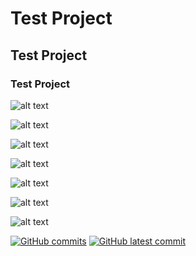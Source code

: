 # Test Project
## Test Project
### Test Project

![ alt text ](https://img.shields.io/badge/Arduino_IDE-00979D?style=for-the-badge&logo=arduino&logoColor=white)

![ alt text ](https://img.shields.io/badge/Electronics-Developer-darkblue)

![ alt text ](https://img.shields.io/badge/Electronics-Developer-darkblue?style=flat-square&logo=gitlab)

![ alt text ](https://komarev.com/ghpvc/?username=ElectronicsDeveloper&color=yellow&style=flat-square)

![ alt text ](https://img.shields.io/github/languages/code-size/ElectronicsDeveloper/Test-Project?style=flat-square&label=Code%20Size&color=yellow)

![ alt text ](https://img.shields.io/github/directory-file-count/ElectronicsDeveloper/Test-Project?style=flat-square&label=File%20Count&color=yellow)

![ alt text ](https://img.shields.io/github/repo-size/ElectronicsDeveloper/Test-Project?style=flat-square&label=Repository%20Size&color=yellow)



[![GitHub commits](https://badgen.net/github/commits/ElectronicsDeveloper/Test-Project)](https://GitHub.com/ElectronicsDeveloper/Test-Project/commit/)
[![GitHub latest commit](https://badgen.net/github/last-commit/ElectronicsDeveloper/Test-Project)](https://GitHub.com/ElectronicsDeveloper/Test-Project/commit/)
